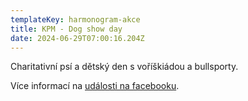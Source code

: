 ```yaml
---
templateKey: harmonogram-akce
title: KPM - Dog show day
date: 2024-06-29T07:00:16.204Z
---
```

Charitativní psí a dětský den s voříškiádou a bullsporty.

Více informací na [události na facebooku](https://www.facebook.com/profile.php?id=100085664431893).